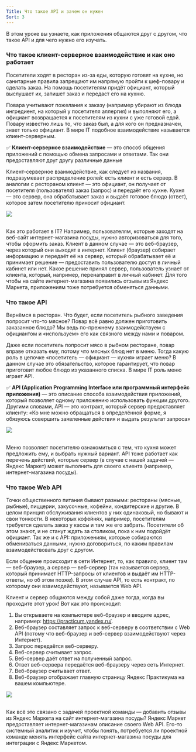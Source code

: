 ```yaml
---
Title: Что такое API и зачем он нужен
Sort: 3
---
```


В этом уроке вы узнаете, как приложения общаются друг с другом, что такое API и для чего нужно его изучать.

### Что такое клиент-серверное взаимодействие и как оно работает

Посетители ходят в ресторан из-за еды, которую готовят на кухне, но санитарные правила запрещают им напрямую пройти к шеф-повару и сделать заказ. На помощь посетителям придёт официант, который выслушает их, запишет заказ и передаст его на кухню.

Повара учитывают пожелания к заказу (например убирают из блюда ингредиент, на который у посетителя аллергия) и выполняют его, а официант возвращается к посетителям из кухни с уже готовой едой. Повару известно лишь то, что заказ был, а для кого он предназначен, знает только официант. В мире IT подобное взаимодействие называется клиент-серверным.

✅ **Клиент-серверное взаимодействие** — это способ общения приложений с помощью обмена запросами и ответами. Так они предоставляют друг другу различные данные

Клиент-серверное взаимодействие, как следует из названия, подразумевает распределение ролей: есть клиент и есть сервер. В аналогии с рестораном клиент — это официант, он получает от посетителя (пользователя) заказ (запрос) и передаёт его кухне. Кухня — это сервер, она обрабатывает заказ и выдаёт готовое блюдо (ответ), которое затем посетителю приносит официант.

<img src="%base_url%/images/Free-Track-pict-ready-09_1654002070.png"/>
<br><br>

Как это работает в IT? Например, пользователям, которые заходят на веб-сайт интернет-магазина посуды, нужно авторизоваться для того, чтобы оформить заказ. Клиент в данном случае — это веб-браузер, через который они выходят в интернет. Клиент (браузер) собирает информацию и передаёт её на сервер, который обрабатывает её и принимает решение — предоставить пользователю доступ в личный кабинет или нет. Какое решение принял сервер, пользователь узнает от клиента, который, например, перенаправит в личный кабинет. Для того чтобы на сайте интернет-магазина появились отзывы из Яндекс Маркета, приложениям тоже потребуется обменяться данными.

### Что такое API

Вернёмся в ресторан. Что будет, если посетитель рыбного заведения попросит что-то мясное? Повар всё равно должен приготовить заказанное блюдо? Мы ведь по-прежнему взаимодействуем с официантом и «используем» его как связного между нами и поваром.

Даже если посетитель попросит мясо в рыбном ресторане, повар вправе отказать ему, потому что мясных блюд нет в меню. Тогда какую роль в цепочке «посетитель — официант — кухня» играет меню? В данном случае это обязательство, которое гарантирует, что повар приготовит любое блюдо из указанного списка. В мире IT роль меню играет API.

✅ **API (Application Programming Interface или программный интерфейс приложения)** — это описание способа взаимодействия приложений, который позволяет одному приложению использовать функции другого. Другими словами, API — это контракт, который сервер предоставляет клиенту: «Ко мне можно обращаться в определённой форме, я обязуюсь совершить заявленные действия и выдать результат запроса»

<img src="%base_url%/images/Free-Track-pict-ready-23_1654002101.png"/>
<br><br>

Меню позволяет посетителю ознакомиться с тем, что кухня может предложить ему, и выбрать нужный вариант. API тоже работает как перечень действий, которые сервер (в случае с нашей задачей — Яндекс Маркет) может выполнить для своего клиента (например, интернет-магазина посуды).


### Что такое Web API

Точки общественного питания бывают разными: рестораны (мясные, рыбные), пиццерии, закусочные, кофейни, кондитерские и другие. В целом принцип обслуживания клиентов у них одинаковый, но бывают и свои тонкости. В некоторых кофейнях, например, посетителям требуется сделать заказ у кассы и там же его забрать. Посетители об этом знают, и не станут ждать за столиком, пока к ним подойдёт официант. Так же и с API: приложениям, которые собираются обмениваться данными, нужно договориться, по каким правилам взаимодействовать друг с другом.

Если общение происходит в сети Интернет, то, как правило, клиент там — веб-браузер, а сервер — веб-сервер (так называется сервер, который принимает HTTP-запросы от клиентов и выдаёт им HTTP-ответы, но об этом позже). В этом случае API, то есть контракт, по которому они взаимодействуют, называется Web API.

Клиент и сервер общаются между собой даже тогда, когда вы проходите этот урок! Вот как это происходит:
1. Вы открываете на компьютере веб-браузер и вводите адрес, например: https://practicum.yandex.ru/.
1. Веб-браузер составляет запрос к веб-серверу в соответствии с Web API (потому что веб-браузер и  веб-сервер взаимодействуют через Интернет).
1. Запрос передаётся веб-серверу.
1. Веб-сервер считывает запрос.
1. Веб-сервер даёт ответ на полученный запрос.
1. Ответ веб-сервера передаётся веб-браузеру через сеть Интернет.
1. Веб-браузер считывает ответ.
1. Веб-браузер отображает главную страницу Яндекс Практикума на вашем компьютере.

<img src="%base_url%/images/Free-Track-pict-ready-10_1654108288.png"/>
<br><br>

Как всё это связано с задачей проектной команды — добавить отзывы из Яндекс Маркета на сайт интернет-магазина посуды? Яндекс Маркет предоставляет интернет-магазинам описание своего Web API. Его-то системный аналитик и изучит, чтобы понять, потребуется ли проектной команде менять интерфейс сайта интернет-магазина посуды для интеграции с Яндекс Маркетом.

